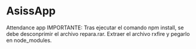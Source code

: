 # AsissApp
Attendance app
IMPORTANTE: Tras ejecutar el comando npm install, se debe desconprimir el archivo repara.rar. Extraer el archivo rxfire y pegarlo en node_modules.
